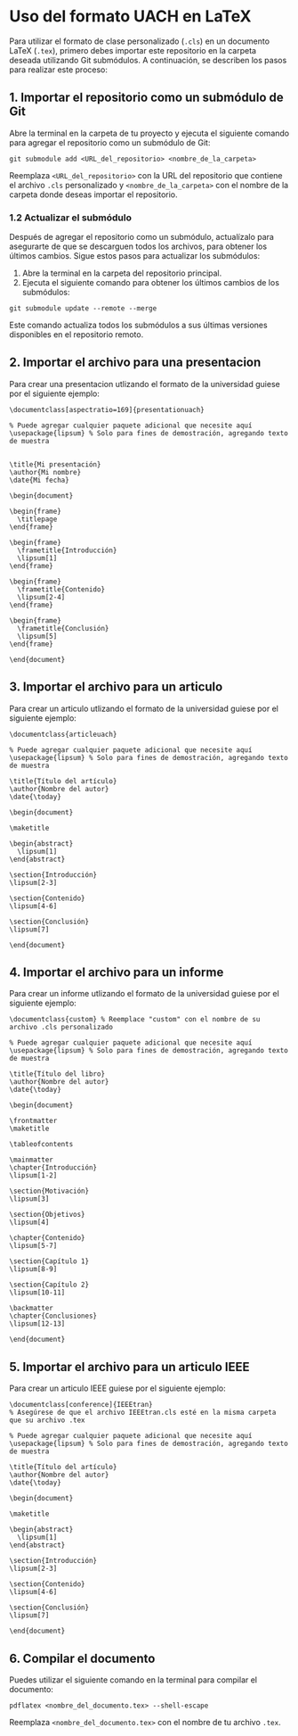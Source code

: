 

# Uso del formato UACH en LaTeX

Para utilizar el formato de clase personalizado (`.cls`) en un documento LaTeX (`.tex`), primero debes importar este repositorio en la carpeta deseada utilizando Git submódulos. A continuación, se describen los pasos para realizar este proceso:

## 1. Importar el repositorio como un submódulo de Git

Abre la terminal en la carpeta de tu proyecto y ejecuta el siguiente comando para agregar el repositorio como un submódulo de Git:
```
git submodule add <URL_del_repositorio> <nombre_de_la_carpeta>
```

Reemplaza `<URL_del_repositorio>` con la URL del repositorio que contiene el archivo `.cls` personalizado y `<nombre_de_la_carpeta>` con el nombre de la carpeta donde deseas importar el repositorio.

### 1.2 Actualizar el submódulo

Después de agregar el repositorio como un submódulo, actualízalo para asegurarte de que se descarguen todos los archivos, para obtener los últimos cambios. Sigue estos pasos para actualizar los submódulos:

1. Abre la terminal en la carpeta del repositorio principal.
2. Ejecuta el siguiente comando para obtener los últimos cambios de los submódulos:
```
git submodule update --remote --merge
```
Este comando actualiza todos los submódulos a sus últimas versiones disponibles en el repositorio remoto.

## 2. Importar el archivo para una presentacion
Para crear una presentacion utlizando el formato de la universidad guiese por el siguiente ejemplo:

```
\documentclass[aspectratio=169]{presentationuach}

% Puede agregar cualquier paquete adicional que necesite aquí
\usepackage{lipsum} % Solo para fines de demostración, agregando texto de muestra


\title{Mi presentación}
\author{Mi nombre}
\date{Mi fecha}

\begin{document}

\begin{frame}
  \titlepage
\end{frame}

\begin{frame}
  \frametitle{Introducción}
  \lipsum[1]
\end{frame}

\begin{frame}
  \frametitle{Contenido}
  \lipsum[2-4]
\end{frame}

\begin{frame}
  \frametitle{Conclusión}
  \lipsum[5]
\end{frame}

\end{document}
```
## 3. Importar el archivo para un articulo
Para crear un articulo utlizando el formato de la universidad guiese por el siguiente ejemplo:

``` 
\documentclass{articleuach}

% Puede agregar cualquier paquete adicional que necesite aquí
\usepackage{lipsum} % Solo para fines de demostración, agregando texto de muestra

\title{Título del artículo}
\author{Nombre del autor}
\date{\today}

\begin{document}

\maketitle

\begin{abstract}
  \lipsum[1]
\end{abstract}

\section{Introducción}
\lipsum[2-3]

\section{Contenido}
\lipsum[4-6]

\section{Conclusión}
\lipsum[7]

\end{document}

```
## 4. Importar el archivo para un informe
Para crear un informe utlizando el formato de la universidad guiese por el siguiente ejemplo:

```
\documentclass{custom} % Reemplace "custom" con el nombre de su archivo .cls personalizado

% Puede agregar cualquier paquete adicional que necesite aquí
\usepackage{lipsum} % Solo para fines de demostración, agregando texto de muestra

\title{Título del libro}
\author{Nombre del autor}
\date{\today}

\begin{document}

\frontmatter
\maketitle

\tableofcontents

\mainmatter
\chapter{Introducción}
\lipsum[1-2]

\section{Motivación}
\lipsum[3]

\section{Objetivos}
\lipsum[4]

\chapter{Contenido}
\lipsum[5-7]

\section{Capítulo 1}
\lipsum[8-9]

\section{Capítulo 2}
\lipsum[10-11]

\backmatter
\chapter{Conclusiones}
\lipsum[12-13]

\end{document}
```
## 5. Importar el archivo para un articulo IEEE
Para crear un articulo IEEE guiese por el siguiente ejemplo:

```
\documentclass[conference]{IEEEtran}
% Asegúrese de que el archivo IEEEtran.cls esté en la misma carpeta que su archivo .tex

% Puede agregar cualquier paquete adicional que necesite aquí
\usepackage{lipsum} % Solo para fines de demostración, agregando texto de muestra

\title{Título del artículo}
\author{Nombre del autor}
\date{\today}

\begin{document}

\maketitle

\begin{abstract}
  \lipsum[1]
\end{abstract}

\section{Introducción}
\lipsum[2-3]

\section{Contenido}
\lipsum[4-6]

\section{Conclusión}
\lipsum[7]

\end{document}

```

## 6. Compilar el documento
Puedes utilizar el siguiente comando en la terminal para compilar el documento:
``` 
pdflatex <nombre_del_documento.tex> --shell-escape
```
Reemplaza `<nombre_del_documento.tex>` con el nombre de tu archivo `.tex`.